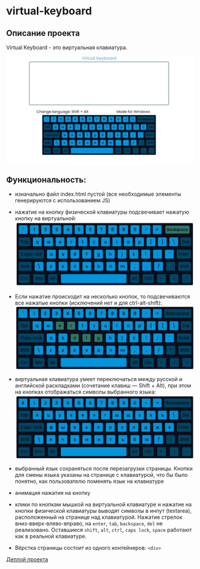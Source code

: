 # virtual-keyboard

## Описание проекта
Virtual Keyboard - это виртуальная клавиатура.

<kbd>![screenshot](images/virtual-keyboard-demo.png)</kbd>

## Функциональность:
- изначально файл index.html пустой (все необходимые элементы генерируются с использованием JS)
- нажатие на кнопкy физической клавиатуры подсвечивает нажатую кнопку на виртуальной:
  ![](images/pressing-btn.png)  
- Если нажатие происходит на несколько кнопок, то подсвечиваются все нажатые кнопки (исключений нет и для ctrl-alt-shift):
  ![](images/pressing-btns.png)
- виртуальная клавиатура умеет переключаться между русской и английской раскладками (сочетание клавиш — Shift + Alt), при этом на кнопках отображаться символы выбранного языка:
  ![](images/change-lang.png)
- выбранный язык сохраняться после перезагрузки страницы. Кнопки для смены языка указаны на странице c клавиатурой, что бы было понятно, как пользователю поменять язык на клавиатуре
- анимация нажатия на кнопку
- клики по кнопкам мышкой на виртуальной клавиатуре и нажатие на кнопки физической клавиатуры выводят символы в инпут (textarea), расположенный на странице над клавиатурой. Нажатие стрелок вниз-вверх-влево-вправо, на `enter`, `tab`, `backspace`, `del` не реализовано. Оставшиеся `shift`, `alt`, `ctrl`, `caps lock`, `space` работают как в реальной клавиатуре.

- Вёрстка страницы состоит из одного контейнеров: `<div>`
  
[Деплой проекта](https://zixail28.github.io/virtual-keyboard/)  
